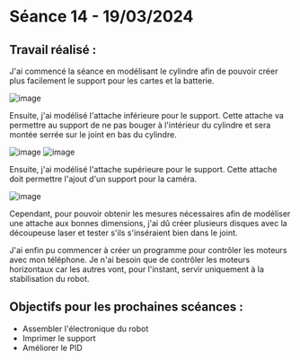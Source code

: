 # **Séance 14 - 19/03/2024**
## Travail réalisé :
J'ai commencé la séance en modélisant le cylindre afin de pouvoir créer plus facilement le support pour les cartes et la batterie.

![image](https://github.com/TibaudoRomain/ProjetAR/assets/146826729/0e2f3caa-3d31-42ef-bf5e-3c152fc1892e)

Ensuite, j'ai modélisé l'attache inférieure pour le support. Cette attache va permettre au support de ne pas bouger à l'intérieur du cylindre et sera montée serrée sur le joint en bas du cylindre.

![image](https://github.com/TibaudoRomain/ProjetAR/assets/146826729/ec419315-12af-46a1-bb58-d735a8a400c2)
![image](https://github.com/TibaudoRomain/ProjetAR/assets/146826729/96e17a74-27e9-4537-9a87-2f1d03b45736)

Ensuite, j'ai modélisé l'attache supérieure pour le support. Cette attache doit permettre l'ajout d'un support pour la caméra.

![image](https://github.com/TibaudoRomain/ProjetAR/assets/146826729/1de74fe7-b5a4-4e25-9895-76ff4ba580af)

Cependant, pour pouvoir obtenir les mesures nécessaires afin de modéliser une attache aux bonnes dimensions, j'ai dû créer plusieurs disques avec la découpeuse laser et tester s'ils s'inséraient bien dans le joint.

J'ai enfin pu commencer à créer un programme pour contrôler les moteurs avec mon téléphone. Je n'ai besoin que de contrôler les moteurs horizontaux car les autres vont, pour l'instant, servir uniquement à la stabilisation du robot.

## Objectifs pour les prochaines scéances :
- Assembler l'électronique du robot
- Imprimer le support
- Améliorer le PID


